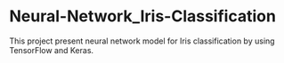 # Neural-Network_Iris-Classification
This project present neural network model for Iris classification by using TensorFlow and Keras. 
